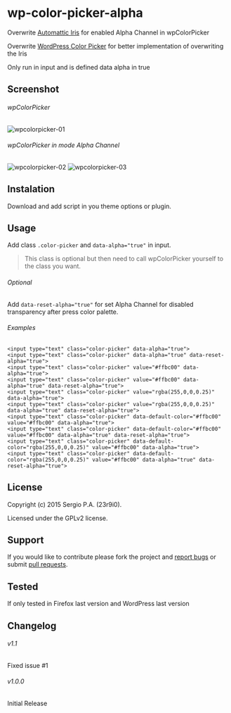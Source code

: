 # wp-color-picker-alpha
Overwrite [Automattic Iris][1] for enabled Alpha Channel in wpColorPicker

Overwrite [WordPress Color Picker][4] for better implementation of overwriting the Iris

Only run in input and is defined data alpha in true

## Screenshot
###### wpColorPicker

![wpcolorpicker-01](https://cloud.githubusercontent.com/assets/747817/5768333/12c1779e-9d10-11e4-94ad-055a063f571c.png)

###### wpColorPicker in mode Alpha Channel

![wpcolorpicker-02](https://cloud.githubusercontent.com/assets/747817/5768335/17eae354-9d10-11e4-95cf-14868124309c.png)
![wpcolorpicker-03](https://cloud.githubusercontent.com/assets/747817/5768336/1b6ff956-9d10-11e4-80e1-7bcf3fde8ea8.png)

## Instalation
Download and add script in you theme options or plugin.

## Usage
Add class `.color-picker` and `data-alpha="true"` in input.

> This class is optional but then need to call wpColorPicker yourself to the class you want.

###### Optional
Add `data-reset-alpha="true"` for set Alpha Channel for disabled transparency after press color palette.

###### Examples
```
<input type="text" class="color-picker" data-alpha="true">
<input type="text" class="color-picker" data-alpha="true" data-reset-alpha="true">
<input type="text" class="color-picker" value="#ffbc00" data-alpha="true">
<input type="text" class="color-picker" value="#ffbc00" data-alpha="true" data-reset-alpha="true">
<input type="text" class="color-picker" value="rgba(255,0,0,0.25)" data-alpha="true">
<input type="text" class="color-picker" value="rgba(255,0,0,0.25)" data-alpha="true" data-reset-alpha="true">
<input type="text" class="color-picker" data-default-color="#ffbc00" value="#ffbc00" data-alpha="true">
<input type="text" class="color-picker" data-default-color="#ffbc00" value="#ffbc00" data-alpha="true" data-reset-alpha="true">
<input type="text" class="color-picker" data-default-color="rgba(255,0,0,0.25)" value="#ffbc00" data-alpha="true">
<input type="text" class="color-picker" data-default-color="rgba(255,0,0,0.25)" value="#ffbc00" data-alpha="true" data-reset-alpha="true">
```

## License
Copyright (c) 2015 Sergio P.A. (23r9i0).

Licensed under the GPLv2 license.

## Support
If you would like to contribute please fork the project and [report bugs][2] or submit [pull requests][3].

## Tested
If only tested in Firefox last version and WordPress last version

## Changelog
###### v1.1
Fixed issue #1

###### v1.0.0
Initial Release


[1]: http://automattic.github.io/Iris/
[2]: https://github.com/23r9i0/wp-color-picker-alpha/issues
[3]: https://github.com/23r9i0/wp-color-picker-alpha/pulls
[4]: https://github.com/WordPress/WordPress/blob/master/wp-admin/js/color-picker.js

